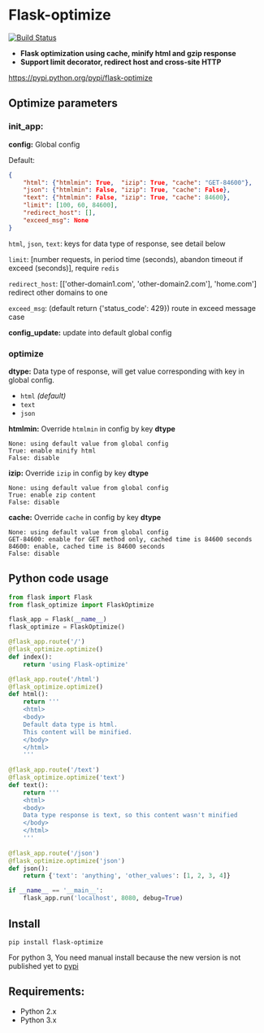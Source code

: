 # Flask-optimize

[![Build Status](https://travis-ci.org/sunary/flask-optimize.svg?branch=master)](https://travis-ci.org/sunary/flask-optimize)

- **Flask optimization using cache, minify html and gzip response**
- **Support limit decorator, redirect host and cross-site HTTP**

https://pypi.python.org/pypi/flask-optimize

## Optimize parameters

### init_app:

**config:** Global config

Default:

```json
{
    "html": {"htmlmin": True,  "izip": True, "cache": "GET-84600"},
    "json": {"htmlmin": False, "izip": True, "cache": False},
    "text": {"htmlmin": False, "izip": True, "cache": 84600},
    "limit": [100, 60, 84600],
    "redirect_host": [],
    "exceed_msg": None
}
```

`html`, `json`, `text`: keys for data type of response, see detail below

`limit`: [number requests, in period time (seconds), abandon timeout if exceed (seconds)], require `redis`

`redirect_host`: [['other-domain1.com', 'other-domain2.com'], 'home.com'] redirect other domains to one

`exceed_msg`: (default return {'status_code': 429}) route in exceed message case 

**config_update:** update into default global config

### optimize

**dtype:** Data type of response, will get value corresponding with key in global config.

- `html` *(default)* 
- `text`
- `json`

**htmlmin:** Override `htmlmin` in config by key **dtype**

```
None: using default value from global config
True: enable minify html
False: disable
```

**izip:** Override `izip` in config by key **dtype**

```
None: using default value from global config
True: enable zip content
False: disable
```

**cache:** Override `cache` in config by key **dtype**

```
None: using default value from global config
GET-84600: enable for GET method only, cached time is 84600 seconds
84600: enable, cached time is 84600 seconds
False: disable
```


## Python code usage

```python
from flask import Flask
from flask_optimize import FlaskOptimize

flask_app = Flask(__name__)
flask_optimize = FlaskOptimize()

@flask_app.route('/')
@flask_optimize.optimize()
def index():
    return 'using Flask-optimize'

@flask_app.route('/html')
@flask_optimize.optimize()
def html():
    return '''
    <html>
    <body>
    Default data type is html.
    This content will be minified.
    </body>
    </html>
    '''
    
@flask_app.route('/text')
@flask_optimize.optimize('text')
def text():
    return '''
    <html>
    <body>
    Data type response is text, so this content wasn't minified
    </body>
    </html>
    '''
    
@flask_app.route('/json')
@flask_optimize.optimize('json')
def json():
    return {'text': 'anything', 'other_values': [1, 2, 3, 4]}

if __name__ == '__main__':
    flask_app.run('localhost', 8080, debug=True)
```

## Install

```shell
pip install flask-optimize
```
For python 3, You need manual install because the new version is not published yet to [pypi](https://pypi.python.org/pypi)

## Requirements: ##

* Python 2.x
* Python 3.x
